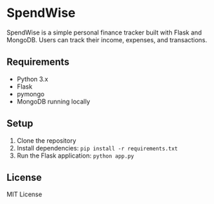 # SpendWise

SpendWise is a simple personal finance tracker built with Flask and MongoDB. Users can track their income, expenses, and transactions.

## Requirements

- Python 3.x
- Flask
- pymongo
- MongoDB running locally

## Setup

1. Clone the repository
2. Install dependencies: `pip install -r requirements.txt`
3. Run the Flask application: `python app.py`

## License
MIT License

